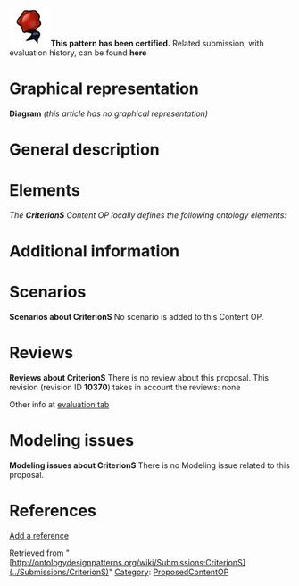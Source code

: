 [![](../images/thumb/b/b5/Certified.png/70px-Certified.png)](../Image/Certified.png "Certified.png") __This pattern has been certified.__
Related submission, with evaluation history, can be found __here__





#  Graphical representation


__Diagram__
_(this article has no graphical representation)_



#  General description


  




#  Elements


_The __CriterionS__ Content OP locally defines the following ontology elements:_


  




#  Additional information


#  Scenarios



__Scenarios about CriterionS__
No scenario is added to this Content OP.




#  Reviews



__Reviews about CriterionS__
There is no review about this proposal.
This revision (revision ID __10370__) takes in account the reviews: none


Other info at [evaluation tab](http://ontologydesignpatterns.org/wiki/index.php?title=Submissions:CriterionS&action=evaluation "http://ontologydesignpatterns.org/wiki/index.php?title=Submissions:CriterionS&action=evaluation")




#  Modeling issues



__Modeling issues about CriterionS__
There is no Modeling issue related to this proposal.




#  References


[Add a reference](index.php@title=Odp%253AAdd_reference&subject=../Submissions/CriterionS "http://ontologydesignpatterns.org/wiki/index.php?title=Odp:Add_reference&subject=Submissions%3ACriterionS")


  






Retrieved from "[http://ontologydesignpatterns.org/wiki/Submissions:CriterionS](../Submissions/CriterionS)"
 [Category](http://ontologydesignpatterns.org/wiki/Special:Categories "Special:Categories"): [ProposedContentOP](../Category/ProposedContentOP "Category:ProposedContentOP")